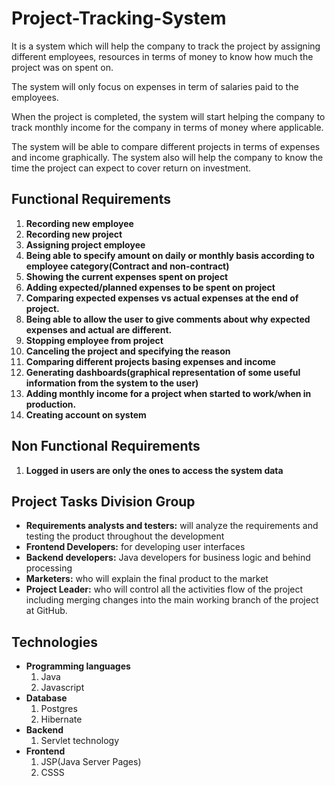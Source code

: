 # Project-Tracking-System

It is a system which will help the company to track the project by assigning different employees, resources in terms of money  to know how much the project was on spent on.


The system will only focus on expenses in term of salaries paid to the employees.

When the project is completed, the system will start helping the company to track monthly income for the company in terms of money where applicable.

The system will be able to compare different projects in terms of expenses and income graphically. The system also will help the company to know the time the project can expect to cover return on investment.


## Functional Requirements 

1.  **Recording new employee**
2.  **Recording new project**
3.  **Assigning project employee**
4.  **Being able to specify amount on daily or monthly basis according to employee category(Contract and non-contract)**
5.  **Showing the current expenses spent on project**
6.  **Adding expected/planned expenses to be spent on project**
7.  **Comparing expected expenses vs actual expenses at the end of project.**
8.  **Being able to allow the user to give comments about why expected expenses and actual are different.**
9.  **Stopping employee from project** 
10. **Canceling the project and specifying the reason**
11. **Comparing different projects basing expenses and income**
12. **Generating dashboards(graphical representation of some useful information from the system to the user)**
13. **Adding monthly income for a project when started to work/when in production.**
14. **Creating account on system**

## Non Functional Requirements

1. **Logged in users are only the ones to access the system data**


## Project Tasks Division Group

- **Requirements analysts and testers:** will analyze the requirements and testing the product throughout the development
- **Frontend Developers:** for developing user interfaces
- **Backend developers:** Java developers for business logic and behind processing
- **Marketers:** who will explain the final product to the market
- **Project Leader:** who will control all the activities flow of the project including merging changes into the main working branch of the project at GitHub.

## Technologies
  - **Programming languages**
      1. Java
      2. Javascript
  - **Database**
      1. Postgres
      2.  Hibernate
  - **Backend**
      1. Servlet technology
  - **Frontend**
     1. JSP(Java Server Pages)
     2. CSSS
  
